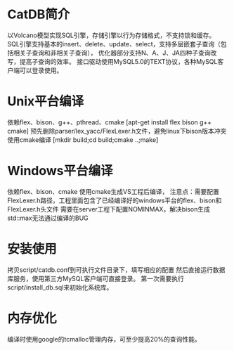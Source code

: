 # CatDB简介
以Volcano模型实现SQL引擎，存储引擎以行为存储格式，不支持锁和缓存。
SQL引擎支持基本的insert、delete、update、select，支持多层嵌套子查询（包括相关子查询和非相关子查询），
优化器部分支持N、A、J、JA四种子查询改写，提高子查询的效率。
接口驱动使用MySQL5.0的TEXT协议，各种MySQL客户端可以登录使用。

# Unix平台编译
依赖flex、bison、g++、pthread、cmake [apt-get install flex bison g++ cmake]
预先删除parser/lex_yacc/FlexLexer.h文件，避免linux下bison版本冲突
使用cmake编译 [mkdir build;cd build;cmake ..;make]


# Windows平台编译
依赖flex、bison、cmake
使用cmake生成VS工程后编译，
注意点：需要配置FlexLexer.h路径，工程里面包含了已经编译好的windows平台的flex、bison和FlexLexer.h头文件
需要在server工程下配置NOMINMAX，解决bison生成std::max无法通过编译的BUG

# 安装使用
拷贝script/catdb.conf到可执行文件目录下，填写相应的配置
然后直接运行数据库服务，使用第三方MySQL客户端可直接登录。
第一次需要执行script/install_db.sql来初始化系统库。

# 内存优化
编译时使用google的tcmalloc管理内存，可至少提高20%的查询性能。

